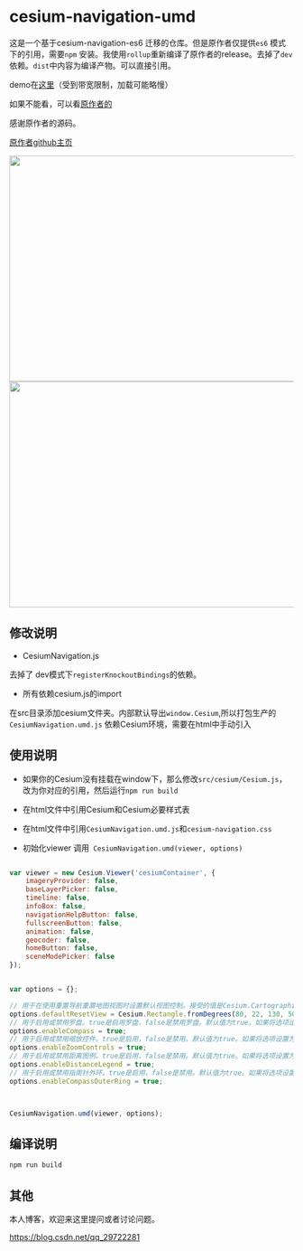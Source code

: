# cesium-navigation-umd
这是一个基于cesium-navigation-es6 迁移的仓库。但是原作者仅提供`es6` 模式下的引用，需要`npm` 安装。我使用`rollup`重新编译了原作者的release。去掉了`dev`依赖。`dist`中内容为编译产物。可以直接引用。


demo在[这里](http://61.155.169.52:8080/CesiumNavigationUmd/demo/index.html)（受到带宽限制，加载可能略慢）

如果不能看，可以看[原作者的](https://richard1015.github.io/cesium/)

感谢原作者的源码。

[原作者github主页](https://github.com/richard1015/cesium-navigation-es6)

<img src="https://img-blog.csdnimg.cn/2020010717400915.png" width=800 height=400>


<img src="https://img-blog.csdnimg.cn/20200107174027621.png" width=800 height=400>

## 修改说明

- CesiumNavigation.js

去掉了 dev模式下`registerKnockoutBindings`的依赖。

- 所有依赖cesium.js的import

在src目录添加cesium文件夹。内部默认导出`window.Cesium`,所以打包生产的`CesiumNavigation.umd.js` 依赖Cesium环境，需要在html中手动引入

## 使用说明

- 如果你的Cesium没有挂载在window下，那么修改`src/cesium/Cesium.js`，改为你对应的引用，然后运行`npm run build`

- 在html文件中引用Cesium和Cesium必要样式表

- 在html文件中引用`CesiumNavigation.umd.js`和`cesium-navigation.css`
- 初始化viewer 调用` CesiumNavigation.umd(viewer, options)`

```javascript

var viewer = new Cesium.Viewer('cesiumContainer', {
    imageryProvider: false,
    baseLayerPicker: false,
    timeline: false,
    infoBox: false,
    navigationHelpButton: false,
    fullscreenButton: false,
    animation: false,
    geocoder: false,
    homeButton: false,
    sceneModePicker: false
});


var options = {};

// 用于在使用重置导航重置地图视图时设置默认视图控制。接受的值是Cesium.Cartographic 和 Cesium.Rectangle.
options.defaultResetView = Cesium.Rectangle.fromDegrees(80, 22, 130, 50);
// 用于启用或禁用罗盘。true是启用罗盘，false是禁用罗盘。默认值为true。如果将选项设置为false，则罗盘将不会添加到地图中。
options.enableCompass = true;
// 用于启用或禁用缩放控件。true是启用，false是禁用。默认值为true。如果将选项设置为false，则缩放控件将不会添加到地图中。
options.enableZoomControls = true;
// 用于启用或禁用距离图例。true是启用，false是禁用。默认值为true。如果将选项设置为false，距离图例将不会添加到地图中。
options.enableDistanceLegend = true;
// 用于启用或禁用指南针外环。true是启用，false是禁用。默认值为true。如果将选项设置为false，则该环将可见但无效。
options.enableCompassOuterRing = true;



CesiumNavigation.umd(viewer, options);

```


## 编译说明

```bash
npm run build 
```

## 其他

本人博客，欢迎来这里提问或者讨论问题。

https://blog.csdn.net/qq_29722281






